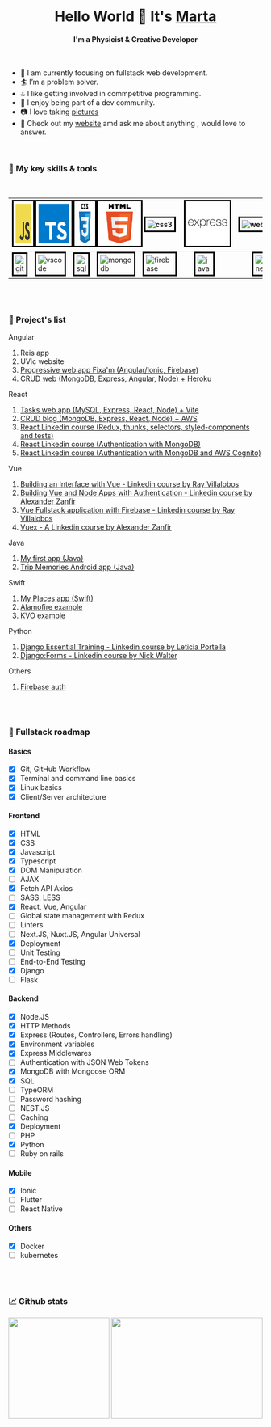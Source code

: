 <h1 align="center"> Hello World 👋 It's <a href="https://martaboteller.com" alt="Marta Boteller">Marta</a></h1>
<h4 align="center">I'm a Physicist & Creative Developer</h4>

<br/>

- :telescope: I am currently focusing on fullstack web development.
- :surfer: I’m a problem solver.
- :top: I like getting involved in commpetitive programming.
- :roller_coaster: I enjoy being part of a dev community.
- :camera: I love taking [pictures](http://martina-martee.blogspot.com/)
- :speech_balloon: Check out my [website](https://martaboteller.com) amd ask me about anything , would love to answer.

<br/>

### <b>:gem: My key skills & tools</b>

<br/>

| <picture><img  style="border:solid;border-color:black;padding:4px 4px 4px 4px" src="https://raw.githubusercontent.com/devicons/devicon/master/icons/javascript/javascript-original.svg" alt="javascript" width="80" height="80" /></picture> | <picture><img style="border:solid;border-color:black;padding:4px 4px 4px " src="https://raw.githubusercontent.com/devicons/devicon/master/icons/typescript/typescript-original.svg" alt="typescript" width="80" height="80"/></picture> | <picture><img style="border:solid;border-color:black;padding:4px 4px 4px 4px" src="https://raw.githubusercontent.com/devicons/devicon/master/icons/css3/css3-original-wordmark.svg" alt="css3" width="80" height="80"/></picture> | <picture><img style="border:solid;border-color:black;padding:4px 4px 4px 4px" src="https://raw.githubusercontent.com/devicons/devicon/master/icons/html5/html5-original-wordmark.svg" alt="html5" width="80" height="80"/></picture> | <picture><img style="border:solid;border-color:black;padding:4px 4px 4px 4px" src="https://iconape.com/wp-content/png_logo_vector/node-js-2.png" alt="css3" width="80" height="80"/></picture>                     | <picture><img style="border:solid;border-color:black;padding:4px 4px 4px" src="https://raw.githubusercontent.com/devicons/devicon/master/icons/express/express-original-wordmark.svg" alt="express" width="80" height="80"/></picture> | <picture><img style="border:solid;border-color:black;padding:4px 4px 4px" src="https://upload.wikimedia.org/wikipedia/commons/thumb/9/94/Webpack.svg/440px-Webpack.svg.png" alt="webpack" width="150" height="80"/></picture>                  | <picture><img style="border:solid;border-color:black;padding:4px 4px 4px" src="https://encrypted-tbn0.gstatic.com/images?q=tbn:ANd9GcR2yfO3Hz6PHKUQ8fmzizmGoODwwT0c5zHSrbdGoQdRHSwpqziWAIs8hXhpGVTdxiT8m0E&usqp=CAU" alt="docker" width="80" height="80"/></picture> |
| ------------------------------------------------------------------------------------------------------------------------------------------------------------------------------------------------------------------------- | -------------------------------------------------------------------------------------------------------------------------------------------------------------------------------------------------------------------- | -------------------------------------------------------------------------------------------------------------------------------------------------------------------------------------------------------------- | ----------------------------------------------------------------------------------------------------------------------------------------------------------------------------------------------------------------- | ----------------------------------------------------------------------------------------------------------------------------------------------------------------------------------------------- | ------------------------------------------------------------------------------------------------------------------------------------------------------------------------------------------------------------------- | ------------------------------------------------------------------------------------------------------------------------------------------------------------------------------------------------- | ------------------------------------------------------------------------------------------------------------------------------------------------------------------------------------------------------------------------------------------------- |
| <picture><img style="border:solid;border-color:black;padding:4px 4px 4px" src="https://www.vectorlogo.zone/logos/git-scm/git-scm-icon.svg" alt="git" width="80" height="80"/></picture>                                                      | <picture><img style="border:solid;border-color:black;padding:4px 4px 4px" src="https://iconape.com/wp-content/files/ie/112455/svg/visual-studio-code-1.svg" alt="vscode" width="80" height="80"/></picture>                             | <picture><img style="border:solid;border-color:black;padding:4px 4px 4px" src="https://www.mysql.com/common/logos/logo-mysql-170x115.png" alt="sql" width="80" height="80"/></picture>                                            | <picture><img style="border:solid;border-color:black;padding:4px 4px 4px" src="https://pbs.twimg.com/media/E3YbcppWYAEERRH.png" alt="mongodb" width="80" height="80"/></picture>                                                     | <picture><img style="border:solid;border-color:black;padding:4px 4px 4px" src="https://cdn.freebiesupply.com/logos/large/2x/firebase-1-logo-png-transparent.png" alt="firebase" width="80" height="80"/></picture> | <picture><img style="border:solid;border-color:black;padding:4px 4px 4px;" src="https://upload.wikimedia.org/wikipedia/en/thumb/3/30/Java_programming_language_logo.svg/242px-Java_programming_language_logo.svg.png" alt="java" width="50" height="80" hspace="20" /></picture>                               | <picture><img style="border:solid;border-color:black;padding:4px 4px 4px" src="https://upload.wikimedia.org/wikipedia/commons/thumb/7/7d/Microsoft_.NET_logo.svg/240px-Microsoft_.NET_logo.svg.png" alt=".net" width="80" height="80" hspace="40"/></picture> | <picture><img style="border:solid;border-color:black;padding:4px 4px 4px" src="https://www.appbrain.com/stats/libraries/square-icon/ionic.png" alt="ionic" width="80" height="80"/></picture>                                                                       |

<br/><br/>

### <b>:paperclip: Project's list</b>

Angular

1. Reis app
2. UVic website
3. <a href="https://github.com/martaboteller/FixamApp">Progressive web app Fixa'm (Angular/Ionic, Firebase)</a>
4. <a href="https://github.com/martaboteller/mean-stack">CRUD web (MongoDB, Express, Angular, Node) + Heroku</a>

React

1. <a href="https://github.com/martaboteller/mern-stack">Tasks web app (MySQL, Express, React, Node) + Vite</a>
2. <a href="https://github.com/martaboteller/react-my-blog-linkedin-course">CRUD blog (MongoDB, Express, React, Node) + AWS</a>
3. <a href="https://github.com/martaboteller/building_modern_projects_with_react_linkedin">React Linkedin course (Redux, thunks, selectors, styled-components and tests) </a>
4. <a href="https://github.com/martaboteller/react-auth-mongodb">React Linkedin course (Authentication with MongoDB)</a>
5. <a href="https://github.com/martaboteller/react-auth-mongodb-aws">React Linkedin course (Authentication with MongoDB and AWS Cognito)</a>

Vue
1. <a href="https://github.com/martaboteller/building_an_interface_vue_linkedin">Building an Interface with Vue - Linkedin course by Ray Villalobos</a>
2. <a href="https://github.com/martaboteller/linkedin-vue-node-auth/">Building Vue and Node Apps with Authentication - Linkedin course by Alexander Zanfir</a>
3. <a href="https://github.com/martaboteller/vuefullstackfirebase">Vue Fullstack application with Firebase - Linkedin course by Ray Villalobos</a>
4. <a href="https://github.com/martaboteller/vuex-linkedin">Vuex - A Linkedin course by Alexander Zanfir</a>

Java

1. <a href="https://github.com/martaboteller/MyFirstApp">My first app (Java)</a>
2. <a href="https://github.com/martaboteller/TripMemories_with_sidemenu">Trip Memories Android app (Java)</a>

Swift

1. <a href="https://github.com/martaboteller/MyPlacesPublic">My Places app (Swift)</a>
2. <a href="https://github.com/martaboteller/AlamofireExamplePublic">Alamofire example</a>
3. <a href="https://github.com/martaboteller/KVOExample">KVO example</a>

Python

1. <a href="https://github.com/martaboteller/djangoessentialtraining">Django Essential Training - Linkedin course by Leticia Portella </a>
2. <a href="https://github.com/martaboteller/djangoforms">Django:Forms - Linkedin course by Nick Walter</a>

Others

1. <a href="https://github.com/martaboteller/Firebase-Auth">Firebase auth</a>

<br/><br/>

### <b>:telescope: Fullstack roadmap</b>

#### Basics

- [x] Git, GitHub Workflow
- [x] Terminal and command line basics
- [x] Linux basics
- [x] Client/Server architecture

#### Frontend

- [x] HTML
- [x] CSS
- [x] Javascript
- [x] Typescript
- [x] DOM Manipulation
- [ ] AJAX
- [x] Fetch API Axios
- [ ] SASS, LESS
- [x] React, Vue, Angular
- [ ] Global state management with Redux
- [ ] Linters
- [ ] Next.JS, Nuxt.JS, Angular Universal
- [x] Deployment
- [ ] Unit Testing
- [ ] End-to-End Testing
- [x] Django
- [ ] Flask

#### Backend

- [x] Node.JS
- [x] HTTP Methods
- [x] Express (Routes, Controllers, Errors handling)
- [x] Environment variables
- [x] Express Middlewares
- [ ] Authentication with JSON Web Tokens
- [x] MongoDB with Mongoose ORM
- [x] SQL
- [ ] TypeORM
- [ ] Password hashing
- [ ] NEST.JS
- [ ] Caching
- [x] Deployment
- [ ] PHP
- [x] Python
- [ ] Ruby on rails

#### Mobile

- [x] Ionic
- [ ] Flutter
- [ ] React Native

#### Others

- [x] Docker
- [ ] kubernetes

<br/><br/>

### </b>:chart_with_upwards_trend: Github stats</b>

<img  src="https://github-readme-stats.vercel.app/api/top-langs/?username=martaboteller" height="200" width="200"/>
<img src="https://github-readme-stats.vercel.app/api?username=martaboteller&show_icons=true&hide_border=true" height="200" width="300"/>
